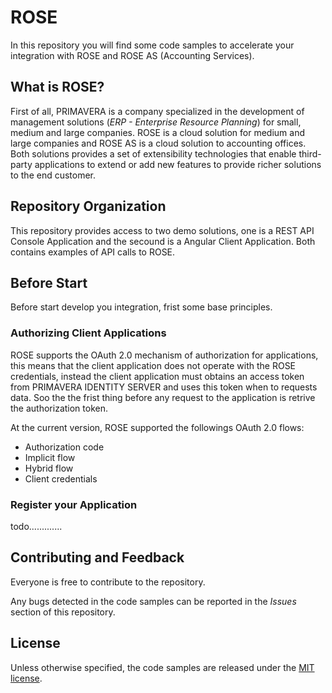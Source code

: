 # ROSE

In this repository you will find some code samples to accelerate your integration with ROSE and ROSE AS (Accounting Services).

## What is ROSE?

First of all, PRIMAVERA is a company specialized in the development of management solutions (*ERP - Enterprise Resource Planning*) for small, medium and large companies. ROSE is a cloud solution for medium and large companies and ROSE AS is a cloud solution to accounting offices. Both solutions provides a set of extensibility technologies that enable third-party applications to extend or add new features to provide richer solutions to the end customer.

## Repository Organization

This repository provides access to two demo solutions, one is a REST API Console Application and the secound is a Angular Client Application. Both contains examples of API calls to ROSE.

## Before Start
Before start develop you integration, frist some base principles.

### Authorizing Client Applications

ROSE supports the OAuth 2.0 mechanism of authorization for applications, this means that the client application does not operate with the ROSE credentials, instead the client application must obtains an access token from PRIMAVERA IDENTITY SERVER and uses this token when to requests data. Soo the the frist thing before any request to the application is retrive the authorization token.

At the current version, ROSE supported the followings OAuth 2.0 flows:

* Authorization code
* Implicit flow
* Hybrid flow
* Client credentials

### Register your Application

todo.............

## Contributing and Feedback
Everyone is free to contribute to the repository.

Any bugs detected in the code samples can be reported in the *Issues* section of this repository.

## License

Unless otherwise specified, the code samples are released under the [MIT license](https://pt.wikipedia.org/wiki/Licen%C3%A7a_MIT).
